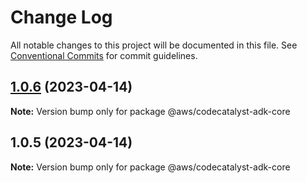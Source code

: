 # Change Log

All notable changes to this project will be documented in this file.
See [Conventional Commits](https://conventionalcommits.org) for commit guidelines.

## [1.0.6](https://github.com/aws/actions-dev-kit/compare/v1.0.5...v1.0.6) (2023-04-14)

**Note:** Version bump only for package @aws/codecatalyst-adk-core





## 1.0.5 (2023-04-14)

**Note:** Version bump only for package @aws/codecatalyst-adk-core

